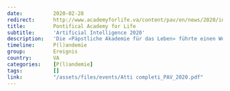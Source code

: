 ```yaml
---
date:          2020-02-28
redirect:      http://www.academyforlife.va/content/pav/en/news/2020/intelligenza-artificiale-2020.html
title:         Pontifical Academy for Life
subtitle:      'Artificial Intelligence 2020'
description:   'Die «Päpstliche Akademie für das Leben» führte einen Workshop über ethische Prinzipien im Umgang mit Künstlicher Intelligenz durch. Er führte zu einem «Appell für eine KI-Ethik» («Call for an AI Ethics»), der neben der Päpstlichen Akademie von Microsoft, IBM, der Welternährungsorganisation FAO und der italienischen Regierung unterzeichnet wurde. Beteiligt war im weiteren David Sassoli, Präsident des Europaparlaments.'
timeline:      P(l)andemie
group:         Ereignis
country:       VA
categories:    [P(l)andemie]
tags:          []
link:          "/assets/files/events/Atti completi_PAV_2020.pdf"
---
```

<object data="{{ page.link }}" style='height:calc(100vh - 400px); width: 100%' type='application/pdf'></object>
